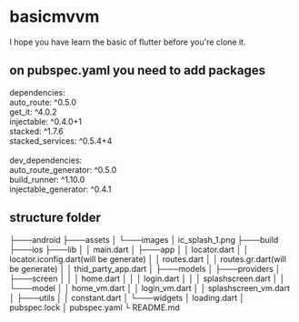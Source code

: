 # basicmvvm

I hope you have learn the basic of flutter before you're clone it.


## on pubspec.yaml you need to add packages

dependencies:<br/>
  auto_route: ^0.5.0<br/>
  get_it: ^4.0.2<br/>
  injectable: ^0.4.0+1<br/>
  stacked: ^1.7.6<br/>
  stacked_services: ^0.5.4+4<br/>
<br/>
dev_dependencies:<br/>
  auto_route_generator: ^0.5.0<br/>
  build_runner: ^1.10.0<br/>
  injectable_generator: ^0.4.1


## structure folder

├───android
├───assets
│   └───images
│           ic_splash_1.png
├───build
├───ios
├───lib
│   │   main.dart
│   ├───app
│   │       locator.dart
│   │       locator.iconfig.dart(will be generate)
│   │       routes.dart
│   │       routes.gr.dart(will be generate)
│   │       thid_party_app.dart
│   ├───models
│   ├───providers
│   ├───screen
│   │   │   home.dart
│   │   │   login.dart
│   │   │   splashscreen.dart
│   │   └───model
│   │           home_vm.dart
│   │           login_vm.dart
│   │           splashscreen_vm.dart
│   ├───utils
│   │       constant.dart
│   └───widgets
│           loading.dart
│   pubspec.lock
│   pubspec.yaml
└   README.md
